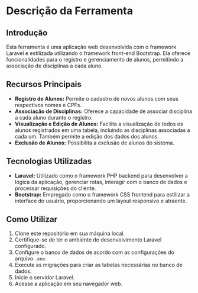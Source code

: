 # Descrição da Ferramenta

## Introdução

Esta ferramenta é uma aplicação web desenvolvida com o framework Laravel e estilizada utilizando o framework front-end Bootstrap. Ela oferece funcionalidades para o registro e gerenciamento de alunos, permitindo a associação de disciplinas a cada aluno.

## Recursos Principais

- **Registro de Alunos:** Permite o cadastro de novos alunos com seus respectivos nomes e CPFs.
- **Associação de Disciplinas:** Oferece a capacidade de associar disciplina a cada aluno durante o registro.
- **Visualização e Edição de Alunos:** Facilita a visualização de todos os alunos registrados em uma tabela, incluindo as disciplinas associadas a cada um. Também permite a edição dos dados dos alunos.
- **Exclusão de Alunos:** Possibilita a exclusão de alunos do sistema.

## Tecnologias Utilizadas

- **Laravel:** Utilizado como o framework PHP backend para desenvolver a lógica da aplicação, gerenciar rotas, interagir com o banco de dados e processar requisições do cliente.
- **Bootstrap:** Empregado como o framework CSS frontend para estilizar a interface do usuário, proporcionando um layout responsivo e atraente.

## Como Utilizar

1. Clone este repositório em sua máquina local.
2. Certifique-se de ter o ambiente de desenvolvimento Laravel configurado.
3. Configure o banco de dados de acordo com as configurações do arquivo `.env`.
4. Execute as migrações para criar as tabelas necessárias no banco de dados.
5. Inicie o servidor Laravel.
6. Acesse a aplicação em seu navegador web.



